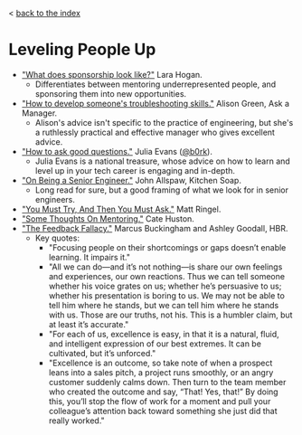 < [back to the index](README.md)

# Leveling People Up
* ["What does sponsorship look like?"](https://larahogan.me/blog/what-sponsorship-looks-like/) Lara Hogan.
  * Differentiates between mentoring underrepresented people, and sponsoring them into new opportunities.
* ["How to develop someone's troubleshooting skills."](https://www.askamanager.org/2015/04/how-to-develop-someones-troubleshooting-skills.html) Alison Green, Ask a Manager.
  * Alison's advice isn't specific to the practice of engineering, but she's a ruthlessly practical and effective manager who gives excellent advice.
* ["How to ask good questions."](https://jvns.ca/blog/good-questions/) Julia Evans ([@b0rk](https://twitter.com/b0rk)).
  * Julia Evans is a national treasure, whose advice on how to learn and level up in your tech career is engaging and in-depth.
* ["On Being a Senior Engineer."](https://www.kitchensoap.com/2012/10/25/on-being-a-senior-engineer/) John Allspaw, Kitchen Soap.
  * Long read for sure, but a good framing of what we look for in senior engineers.
* ["You Must Try, And Then You Must Ask."](https://www.mattringel.com/2013/09/30/you-must-try-and-then-you-must-ask/) Matt Ringel.
* ["Some Thoughts On Mentoring."](https://cate.blog/2014/06/27/some-thoughts-on-mentoring/) Cate Huston.
* ["The Feedback Fallacy."](https://hbr.org/2019/03/the-feedback-fallacy) Marcus Buckingham and Ashley Goodall, HBR.
  * Key quotes:
    * "Focusing people on their shortcomings or gaps doesn’t enable learning. It impairs it."
    * "All we can do—and it’s not nothing—is share our own feelings and experiences, our own reactions. Thus we can tell someone whether his voice grates on us; whether he’s persuasive to us; whether his presentation is boring to us. We may not be able to tell him where he stands, but we can tell him where he stands with us. Those are our truths, not his. This is a humbler claim, but at least it’s accurate."
    * "For each of us, excellence is easy, in that it is a natural, fluid, and intelligent expression of our best extremes. It can be cultivated, but it’s unforced."
    * "Excellence is an outcome, so take note of when a prospect leans into a sales pitch, a project runs smoothly, or an angry customer suddenly calms down. Then turn to the team member who created the outcome and say, “That! Yes, that!” By doing this, you’ll stop the flow of work for a moment and pull your colleague’s attention back toward something she just did that really worked."